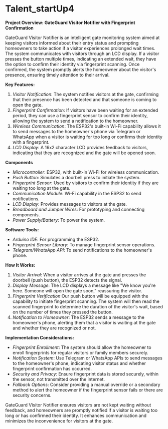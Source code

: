 # Talent_startUp4


**Project Overview: GateGuard Visitor Notifier with Fingerprint Confirmation**

GateGuard Visitor Notifier is an intelligent gate monitoring system aimed at keeping visitors informed about their entry status and prompting homeowners to take action if a visitor experiences prolonged wait times. The system communicates with visitors through an LCD display. If a visitor presses the button multiple times, indicating an extended wait, they have the option to confirm their identity via fingerprint scanning. Once confirmed, the system promptly alerts the homeowner about the visitor's presence, ensuring timely attention to their arrival.

**Key Features:**
1. *Visitor Notification*: The system notifies visitors at the gate, confirming that their presence has been detected and that someone is coming to open the gate.
2. *Fingerprint Confirmation*: If visitors have been waiting for an extended period, they can use a fingerprint sensor to confirm their identity, allowing the system to send a notification to the homeowner.
3. *Wireless Communication*: The ESP32's built-in Wi-Fi capability allows it to send messages to the homeowner's phone via Telegram or WhatsApp when a visitor is waiting for too long or confirms their identity with a fingerprint.
4. *LCD Display*: A 16x2 character LCD provides feedback to visitors, indicating that they are recognized and the gate will be opened soon.

**Components**
- *Microcontroller*: ESP32, with built-in Wi-Fi for wireless communication.
- *Push Button*: Simulates a doorbell press to initiate the system.
- *Fingerprint Sensor*: Used by visitors to confirm their identity if they are waiting too long at the gate.
- *Communication Module*: Wi-Fi capability in the ESP32 to send notifications.
- *LCD Display*: Provides messages to visitors at the gate.
- *Breadboard and Jumper Wires*: For prototyping and connecting components.
- *Power Supply/Battery*: To power the system.

**Software Tools:**

- *Arduino IDE*: For programming the ESP32.
- *Fingerprint Sensor Library*: To manage fingerprint sensor operations.
- *Telegram/WhatsApp API*: To send notifications to the homeowner's phone.

**How It Works:**

1. *Visitor Arrival*: When a visitor arrives at the gate and presses the doorbell (push button), the ESP32 detects the signal.
2. *Display Message*: The LCD displays a message like "We know you're here. Someone will open the gate soon," reassuring the visitor.
3. *Fingerprint Verification*:Our push button will be equipped with the capability to initiate fingerprint scanning. The system will then read the scanned fingerprint to determine the duration of the visitor's wait, based on the number of times they pressed the button. 
4. *Notification to Homeowner*: The ESP32 sends a message to the homeowner's phone, alerting them that a visitor is waiting at the gate and whether they are recognized or not.

**Implementation Considerations:**

- *Fingerprint Enrollment*: The system should allow the homeowner to enroll fingerprints for regular visitors or family members securely.
- *Notification System*: Use Telegram or WhatsApp APIs to send messages to the homeowner's phone, indicating visitor status and whether fingerprint confirmation has occurred.
- *Security and Privacy*: Ensure fingerprint data is stored securely, within the sensor, not transmitted over the internet.
- *Fallback Options*: Consider providing a manual override or a secondary method to alert the homeowner if the fingerprint sensor fails or there are security concerns.

GateGuard Visitor Notifier ensures visitors are not kept waiting without feedback, and homeowners are promptly notified if a visitor is waiting too long or has confirmed their identity. It enhances communication and minimizes the inconvenience for visitors at the gate.
